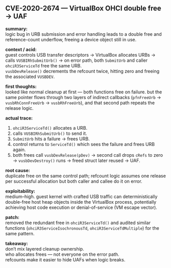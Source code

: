 ## CVE-2020-2674 — VirtualBox OHCI double free → UAF

**summary:**  
logic bug in URB submission and error handling leads to a double free and reference-count underflow, freeing a device object still in use.

**context / acid:**  
guest controls USB transfer descriptors → VirtualBox allocates URBs → calls `VUSBIRhSubmitUrb()` → on error path, both `SubmitUrb` and caller `ohciR3ServiceTd` free the same URB.  
`vusbDevRelease()` decrements the refcount twice, hitting zero and freeing the associated `VUSBDEV`.

**first thoughts:**  
looked like normal cleanup at first — both functions free on failure. but the same pointer flows through two layers of indirect callbacks (`pfnFreeUrb` → `vusbRhConnFreeUrb` → `vusbRhFreeUrb`), and that second path repeats the release logic.

**actual trace:**  
1. `ohciR3ServiceTd()` allocates a URB.  
2. calls `VUSBIRhSubmitUrb()` to send it.  
3. `SubmitUrb` hits a failure → frees URB.  
4. control returns to `ServiceTd()` which sees the failure and frees URB again.  
5. both frees call `vusbDevRelease(pDev)` → second call drops `cRefs` to zero → `vusbDevDestroy()` runs → freed struct later reused → UAF.

**root cause:**  
duplicate free on the same control path; refcount logic assumes one release per successful allocation but both caller and callee do it on error.

**exploitability:**  
medium–high. guest kernel with crafted USB traffic can deterministically double-free host heap objects inside the VirtualBox process, potentially achieving host code execution or denial-of-service (VM escape vector).

**patch:**  
removed the redundant free in `ohciR3ServiceTd()` and audited similar functions (`ohciR3ServiceIsochronousTd`, `ohciR3ServiceTdMultiple`) for the same pattern.

**takeaway:**  
don’t mix layered cleanup ownership.  
who allocates frees — not everyone on the error path.  
refcounts make it easier to hide UAFs when logic breaks.

